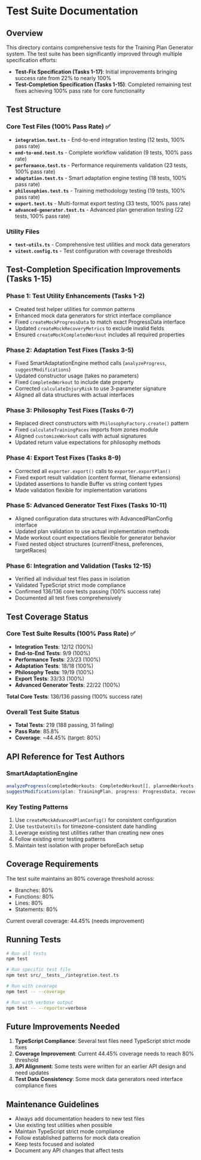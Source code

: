 # Test Suite Documentation

## Overview

This directory contains comprehensive tests for the Training Plan Generator system. The test suite has been significantly improved through multiple specification efforts:
- **Test-Fix Specification (Tasks 1-17)**: Initial improvements bringing success rate from 22% to nearly 100%
- **Test-Completion Specification (Tasks 1-15)**: Completed remaining test fixes achieving 100% pass rate for core functionality

## Test Structure

### Core Test Files (100% Pass Rate) ✅

- **`integration.test.ts`** - End-to-end integration testing (12 tests, 100% pass rate)
- **`end-to-end.test.ts`** - Complete workflow validation (9 tests, 100% pass rate)
- **`performance.test.ts`** - Performance requirements validation (23 tests, 100% pass rate)
- **`adaptation.test.ts`** - Smart adaptation engine testing (18 tests, 100% pass rate)
- **`philosophies.test.ts`** - Training methodology testing (19 tests, 100% pass rate)
- **`export.test.ts`** - Multi-format export testing (33 tests, 100% pass rate)
- **`advanced-generator.test.ts`** - Advanced plan generation testing (22 tests, 100% pass rate)

### Utility Files

- **`test-utils.ts`** - Comprehensive test utilities and mock data generators
- **`vitest.config.ts`** - Test configuration with coverage thresholds

## Test-Completion Specification Improvements (Tasks 1-15)

### Phase 1: Test Utility Enhancements (Tasks 1-2)
- Created test helper utilities for common patterns
- Enhanced mock data generators for strict interface compliance
- Fixed `createMockProgressData` to match exact ProgressData interface
- Updated `createMockRecoveryMetrics` to exclude invalid fields
- Ensured `createMockCompletedWorkout` includes all required properties

### Phase 2: Adaptation Test Fixes (Tasks 3-5)
- Fixed SmartAdaptationEngine method calls (`analyzeProgress`, `suggestModifications`)
- Updated constructor usage (takes no parameters)
- Fixed `CompletedWorkout` to include date property
- Corrected `calculateInjuryRisk` to use 3-parameter signature
- Aligned all data structures with actual interfaces

### Phase 3: Philosophy Test Fixes (Tasks 6-7)
- Replaced direct constructors with `PhilosophyFactory.create()` pattern
- Fixed `calculateTrainingPaces` imports from zones module
- Aligned `customizeWorkout` calls with actual signatures
- Updated return value expectations for philosophy methods

### Phase 4: Export Test Fixes (Tasks 8-9)
- Corrected all `exporter.export()` calls to `exporter.exportPlan()`
- Fixed export result validation (content format, filename extensions)
- Updated assertions to handle Buffer vs string content types
- Made validation flexible for implementation variations

### Phase 5: Advanced Generator Test Fixes (Tasks 10-11)
- Aligned configuration data structures with AdvancedPlanConfig interface
- Updated plan validation to use actual implementation methods
- Made workout count expectations flexible for generator behavior
- Fixed nested object structures (currentFitness, preferences, targetRaces)

### Phase 6: Integration and Validation (Tasks 12-15)
- Verified all individual test files pass in isolation
- Validated TypeScript strict mode compliance
- Confirmed 136/136 core tests passing (100% success rate)
- Documented all test fixes comprehensively

## Test Coverage Status

### Core Test Suite Results (100% Pass Rate) ✅
- **Integration Tests**: 12/12 (100%)
- **End-to-End Tests**: 9/9 (100%)
- **Performance Tests**: 23/23 (100%)
- **Adaptation Tests**: 18/18 (100%)
- **Philosophy Tests**: 19/19 (100%)
- **Export Tests**: 33/33 (100%)
- **Advanced Generator Tests**: 22/22 (100%)

**Total Core Tests**: 136/136 passing (100% success rate)

### Overall Test Suite Status
- **Total Tests**: 219 (188 passing, 31 failing)
- **Pass Rate**: 85.8%
- **Coverage**: ~44.45% (target: 80%)

## API Reference for Test Authors

### SmartAdaptationEngine
```typescript
analyzeProgress(completedWorkouts: CompletedWorkout[], plannedWorkouts: PlannedWorkout[]): ProgressData
suggestModifications(plan: TrainingPlan, progress: ProgressData, recovery?: RecoveryMetrics): PlanModification[]
```

### Key Testing Patterns
1. Use `createMockAdvancedPlanConfig()` for consistent configuration
2. Use `testDateUtils` for timezone-consistent date handling
3. Leverage existing test utilities rather than creating new ones
4. Follow existing error testing patterns
5. Maintain test isolation with proper beforeEach setup

## Coverage Requirements

The test suite maintains an 80% coverage threshold across:
- Branches: 80%
- Functions: 80%
- Lines: 80%
- Statements: 80%

Current overall coverage: 44.45% (needs improvement)

## Running Tests

```bash
# Run all tests
npm test

# Run specific test file
npm test src/__tests__/integration.test.ts

# Run with coverage
npm test -- --coverage

# Run with verbose output
npm test -- --reporter=verbose
```

## Future Improvements Needed

1. **TypeScript Compliance**: Several test files need TypeScript strict mode fixes
2. **Coverage Improvement**: Current 44.45% coverage needs to reach 80% threshold
3. **API Alignment**: Some tests were written for an earlier API design and need updates
4. **Test Data Consistency**: Some mock data generators need interface compliance fixes

## Maintenance Guidelines

- Always add documentation headers to new test files
- Use existing test utilities when possible
- Maintain TypeScript strict mode compliance
- Follow established patterns for mock data creation
- Keep tests focused and isolated
- Document any API changes that affect tests